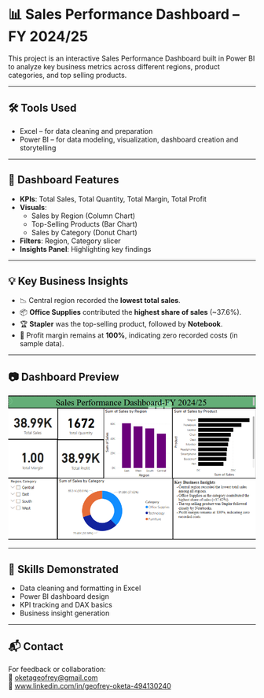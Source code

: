 # 📊 Sales Performance Dashboard – FY 2024/25

This project is an interactive Sales Performance Dashboard built in Power BI to analyze key business metrics across different regions, product categories, and top selling products.

---

## 🛠️ Tools Used
- Excel – for data cleaning and preparation
- Power BI – for data modeling, visualization, dashboard creation and storytelling

---

## 📌 Dashboard Features
- **KPIs**: Total Sales, Total Quantity, Total Margin, Total Profit
- **Visuals**:
  - Sales by Region (Column Chart)
  - Top-Selling Products (Bar Chart)
  - Sales by Category (Donut Chart)
- **Filters**: Region, Category slicer
- **Insights Panel**: Highlighting key findings

---

## 💡 Key Business Insights
- 📉 Central region recorded the **lowest total sales**.
- 📦 **Office Supplies** contributed the **highest share of sales** (~37.6%).
- 🏆 **Stapler** was the top-selling product, followed by **Notebook**.
- 💯 Profit margin remains at **100%**, indicating zero recorded costs (in sample data).

---

## 📷 Dashboard Preview

![Dashboard screenshot](Dashboard_screenshot.png)

---

## 💼 Skills Demonstrated
- Data cleaning and formatting in Excel
- Power BI dashboard design
- KPI tracking and DAX basics
- Business insight generation

---

## 📬 Contact

For feedback or collaboration:  
📧 oketageofrey@gmail.com  
🔗 www.linkedin.com/in/geofrey-oketa-494130240
